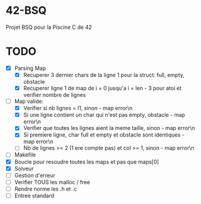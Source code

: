 # 42-BSQ
Projet BSQ pour la Piscine C de 42

# TODO

- [X] Parsing Map
  - [X] Recuperer 3 dernier chars de la ligne 1 pour la struct: full, empty, obstacle
  - [X] Recuperer ligne 1 de map de i = 0 jusqu'a i = len - 3 pour atoi et verifier nombre de lignes 
- [ ] Map valide:
  - [X] Verifier si nb lignes = l1, sinon - map error\n
  - [X] Si une ligne contient un char qui n'est pas empty, obstacle - map error\n
  - [X] Verifier que toutes les lignes aient la meme taille, sinon - map error\n
  - [X] Si premiere ligne, char full et empty et obstacle sont identiques - map error\n
  - [ ] Nb de lignes >= 2 (1 ere compte pas) et col >= 1, sinon - map error\n
- [ ] Makefile
- [X] Boucle pour resoudre toutes les maps et pas que maps[0]
- [X] Solveur
- [ ] Gestion d'erreur
- [ ] Verifier TOUS les malloc / free
- [ ] Rendre norme les .h et .c
- [ ] Entree standard
